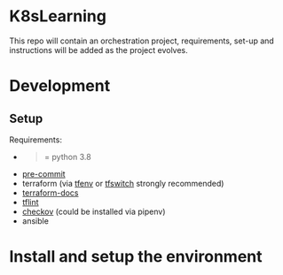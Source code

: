 # K8sLearning

This repo will contain an orchestration project, requirements, set-up and instructions will be added as the project evolves.

<!-- BEGINNING OF PRE-COMMIT-TERRAFORM DOCS HOOK -->
<!-- END OF PRE-COMMIT-TERRAFORM DOCS HOOK -->

# Development

## Setup

Requirements:
- >= python 3.8
- [pre-commit](https://pre-commit.com/)
- terraform (via [tfenv](https://github.com/tfutils/tfenv) or [tfswitch](https://tfswitch.warrensbox.com/) strongly recommended)
- [terraform-docs](https://github.com/terraform-docs/terraform-docs)
- [tflint](https://github.com/terraform-linters/tflint)
- [checkov](https://www.checkov.io/) (could be installed via pipenv)
- ansible


# Install and setup the environment
